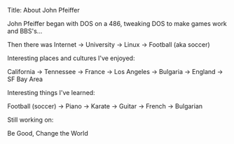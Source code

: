Title: About John Pfeiffer

John Pfeiffer began with DOS on a 486, tweaking DOS to make games work and BBS's...

Then there was Internet -> University -> Linux -> Football (aka soccer)

Interesting places and cultures I've enjoyed:

California -> Tennessee -> France -> Los Angeles -> Bulgaria -> England -> SF Bay Area

Interesting things I've learned:

Football (soccer) -> Piano -> Karate -> Guitar -> French -> Bulgarian

Still working on:

Be Good, Change the World
